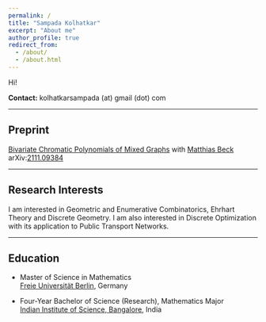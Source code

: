 ```yaml
---
permalink: /
title: "Sampada Kolhatkar"
excerpt: "About me"
author_profile: true
redirect_from: 
  - /about/
  - /about.html
---
```


Hi!

**Contact:** kolhatkarsampada (at) gmail (dot) com 

-----------------

Preprint
---------------
[Bivariate Chromatic Polynomials of Mixed Graphs](https://arxiv.org/pdf/2111.09384.pdf) with [Matthias Beck](https://matthbeck.github.io/) <br /> arXiv:[2111.09384](https://arxiv.org/abs/2111.09384) <br /> 

-----------------

Research Interests
-----------------
I am interested in Geometric and Enumerative Combinatorics, Ehrhart Theory and Discrete Geometry. I am also interested in Discrete Optimization with its application to Public Transport Networks. 

-----------------

Education
---------------

- Master of Science in Mathematics<br />  [Freie  Universität Berlin](https://www.mi.fu-berlin.de/math/index.html), Germany <br /> 
	<!-- Thesis: Bivariate Chromatic Polynomials of Mixed Graphs [[PDF]](https://matthbeck.github.io/teach/masters/sampada.pdf) <br /> 
	Advisor: [Prof. Matthias Beck](https://matthbeck.github.io/), San Francisco State University -->


- Four-Year Bachelor of Science (Research), Mathematics Major <br /> 
	 [Indian Institute of Science, Bangalore](https://iisc.ac.in/), India



